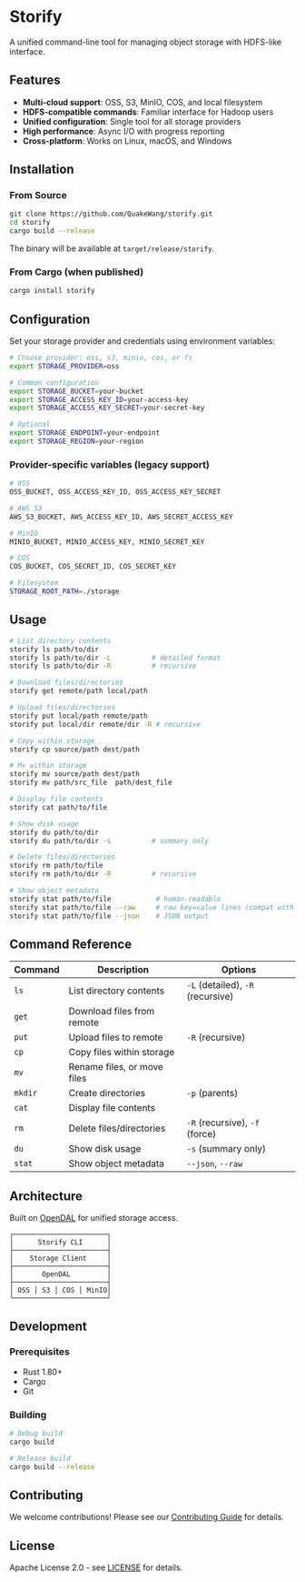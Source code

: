 # Storify

A unified command-line tool for managing object storage with HDFS-like interface.

## Features

- **Multi-cloud support**: OSS, S3, MinIO, COS, and local filesystem
- **HDFS-compatible commands**: Familiar interface for Hadoop users
- **Unified configuration**: Single tool for all storage providers
- **High performance**: Async I/O with progress reporting
- **Cross-platform**: Works on Linux, macOS, and Windows

## Installation

### From Source

```bash
git clone https://github.com/QuakeWang/storify.git
cd storify
cargo build --release
```

The binary will be available at `target/release/storify`.

### From Cargo (when published)

```bash
cargo install storify
```

## Configuration

Set your storage provider and credentials using environment variables:

```bash
# Choose provider: oss, s3, minio, cos, or fs
export STORAGE_PROVIDER=oss

# Common configuration
export STORAGE_BUCKET=your-bucket
export STORAGE_ACCESS_KEY_ID=your-access-key
export STORAGE_ACCESS_KEY_SECRET=your-secret-key

# Optional
export STORAGE_ENDPOINT=your-endpoint
export STORAGE_REGION=your-region
```

### Provider-specific variables (legacy support)

```bash
# OSS
OSS_BUCKET, OSS_ACCESS_KEY_ID, OSS_ACCESS_KEY_SECRET

# AWS S3  
AWS_S3_BUCKET, AWS_ACCESS_KEY_ID, AWS_SECRET_ACCESS_KEY

# MinIO
MINIO_BUCKET, MINIO_ACCESS_KEY, MINIO_SECRET_KEY

# COS
COS_BUCKET, COS_SECRET_ID, COS_SECRET_KEY

# Filesystem
STORAGE_ROOT_PATH=./storage
```

## Usage

```bash
# List directory contents
storify ls path/to/dir
storify ls path/to/dir -L          # detailed format
storify ls path/to/dir -R          # recursive

# Download files/directories  
storify get remote/path local/path

# Upload files/directories
storify put local/path remote/path
storify put local/dir remote/dir -R # recursive

# Copy within storage
storify cp source/path dest/path

# Mv within storage
storify mv source/path dest/path
storify mv path/src_file  path/dest_file

# Display file contents
storify cat path/to/file

# Show disk usage
storify du path/to/dir
storify du path/to/dir -s          # summary only

# Delete files/directories
storify rm path/to/file
storify rm path/to/dir -R          # recursive

# Show object metadata
storify stat path/to/file           # human-readable
storify stat path/to/file --raw     # raw key=value lines (compat with opendal-mkdir)
storify stat path/to/file --json    # JSON output
```

## Command Reference

| Command | Description | Options |
|---------|-------------|---------|
| `ls` | List directory contents | `-L` (detailed), `-R` (recursive) |
| `get` | Download files from remote | |
| `put` | Upload files to remote | `-R` (recursive) |
| `cp` | Copy files within storage | |
| `mv` | Rename files, or move files | |
| `mkdir` | Create directories | `-p` (parents) |
| `cat` | Display file contents | |
| `rm` | Delete files/directories | `-R` (recursive), `-f` (force) |
| `du` | Show disk usage | `-s` (summary only) |
| `stat` | Show object metadata | `--json`, `--raw` |

## Architecture

Built on [OpenDAL](https://github.com/apache/opendal) for unified storage access.

```
┌───────────────────────┐
│      Storify CLI      │
├───────────────────────┤
│    Storage Client     │
├───────────────────────┤
│       OpenDAL         │
├───────────────────────┤
│ OSS │ S3 │ COS │ MinIO│
└───────────────────────┘
```

## Development

### Prerequisites

- Rust 1.80+
- Cargo
- Git

### Building

```bash
# Debug build
cargo build

# Release build
cargo build --release
```

## Contributing

We welcome contributions! Please see our [Contributing Guide](CONTRIBUTING.md) for details.

## License

Apache License 2.0 - see [LICENSE](LICENSE) for details.
